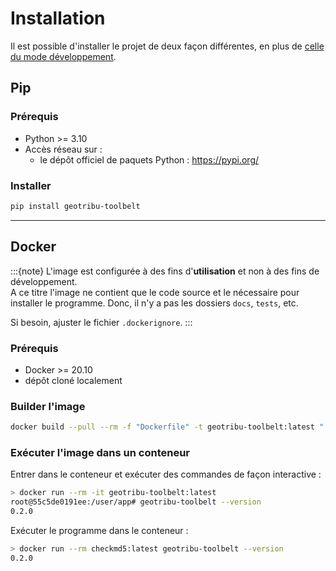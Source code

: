 # Installation

Il est possible d'installer le projet de deux façon différentes, en plus de [celle du mode développement](development/setup).

## Pip

### Prérequis

- Python >= 3.10
- Accès réseau sur :
  - le dépôt officiel de paquets Python : <https://pypi.org/>

### Installer

```sh
pip install geotribu-toolbelt
```

----

## Docker

:::{note}
L'image est configurée à des fins d'**utilisation** et non à des fins de développement.  
A ce titre l'image ne contient que le code source et le nécessaire pour installer le programme. Donc, il n'y a pas les dossiers `docs`, `tests`, etc.

Si besoin, ajuster le fichier `.dockerignore`.
:::

### Prérequis

- Docker >= 20.10
- dépôt cloné localement

### Builder l'image

```sh
docker build --pull --rm -f "Dockerfile" -t geotribu-toolbelt:latest "."
```

### Exécuter l'image dans un conteneur

Entrer dans le conteneur et exécuter des commandes de façon interactive :

```sh
> docker run --rm -it geotribu-toolbelt:latest
root@55c5de0191ee:/user/app# geotribu-toolbelt --version
0.2.0
```

Exécuter le programme dans le conteneur :

```sh
> docker run --rm checkmd5:latest geotribu-toolbelt --version
0.2.0
```

